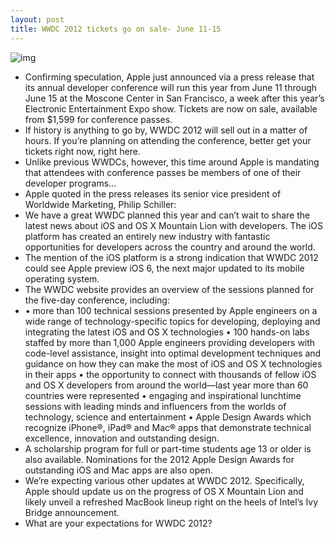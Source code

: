 ```yaml
---
layout: post
title: WWDC 2012 tickets go on sale- June 11-15
---
```

![img](http://media.idownloadblog.com/wp-content/uploads/2012/04/WWDC-2012-logo.jpg)
* Confirming speculation, Apple just announced via a press release that its annual developer conference will run this year from June 11 through June 15 at the Moscone Center in San Francisco, a week after this year’s Electronic Entertainment Expo show. Tickets are now on sale, available from $1,599 for conference passes.
* If history is anything to go by, WWDC 2012 will sell out in a matter of hours. If you’re planning on attending the conference, better get your tickets right now, right here.
* Unlike previous WWDCs, however, this time around Apple is mandating that attendees with conference passes be members of one of their developer programs…
* Apple quoted in the press releases its senior vice president of Worldwide Marketing, Philip Schiller:
* We have a great WWDC planned this year and can’t wait to share the latest news about iOS and OS X Mountain Lion with developers. The iOS platform has created an entirely new industry with fantastic opportunities for developers across the country and around the world.
* The mention of the iOS platform is a strong indication that WWDC 2012 could see Apple preview iOS 6, the next major updated to its mobile operating system.
* The WWDC website provides an overview of the sessions planned for the five-day conference, including:
* • more than 100 technical sessions presented by Apple engineers on a wide range of technology-specific topics for developing, deploying and integrating the latest iOS and OS X technologies • 100 hands-on labs staffed by more than 1,000 Apple engineers providing developers with code-level assistance, insight into optimal development techniques and guidance on how they can make the most of iOS and OS X technologies in their apps • the opportunity to connect with thousands of fellow iOS and OS X developers from around the world—last year more than 60 countries were represented • engaging and inspirational lunchtime sessions with leading minds and influencers from the worlds of technology, science and entertainment • Apple Design Awards which recognize iPhone®, iPad® and Mac® apps that demonstrate technical excellence, innovation and outstanding design.
* A scholarship program for full or part-time students age 13 or older is also available. Nominations for the 2012 Apple Design Awards for outstanding iOS and Mac apps are also open.
* We’re expecting various other updates at WWDC 2012. Specifically, Apple should update us on the progress of OS X Mountain Lion and likely unveil a refreshed MacBook lineup right on the heels of Intel’s Ivy Bridge announcement.
* What are your expectations for WWDC 2012?

